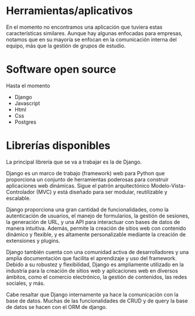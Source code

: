 <h1>Herramientas/aplicativos</h1>

En el momento no encontramos una aplicación que tuviera estas características similares. Aunque hay algunas enfocadas para empresas, notamos que en su mayoría se enfocan en la comunicación interna del equipo, más que la gestión de grupos de estudio.

<h1>Software open source</h1>
Hasta el momento

- Django
- Javascript
- Html
- Css
- Postgres

<h1>Librerías disponibles</h1>
La principal librería que se va a trabajar es la de Django.

Django es un marco de trabajo (framework) web para Python que proporciona un conjunto de herramientas poderosas para construir aplicaciones web dinámicas. Sigue el patrón arquitectónico Modelo-Vista-Controlador (MVC) y está diseñado para ser modular, reutilizable y escalable.

Django proporciona una gran cantidad de funcionalidades, como la autenticación de usuarios, el manejo de formularios, la gestión de sesiones, la generación de URL, y una API para interactuar con bases de datos de manera intuitiva. Además, permite la creación de sitios web con contenido dinámico y flexible, y es altamente personalizable mediante la creación de extensiones y plugins.

Django también cuenta con una comunidad activa de desarrolladores y una amplia documentación que facilita el aprendizaje y uso del framework. Debido a su robustez y flexibilidad, Django es ampliamente utilizado en la industria para la creación de sitios web y aplicaciones web en diversos ámbitos, como el comercio electrónico, la gestión de contenidos, las redes sociales, y más.

Cabe resaltar que Django internamente ya hace la comunicación con la base de datos. Muchas de las funcionalidades de CRUD y de query la base de datos se hacen con el ORM de django.
